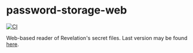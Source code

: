 # password-storage-web

[![CI](https://github.com/andy128k/password-storage-web/actions/workflows/ci.yml/badge.svg)](https://github.com/andy128k/password-storage-web/actions/workflows/ci.yml)

Web-based reader of Revelation's secret files. Last version may be found [here](http://password.andy128k.net).
